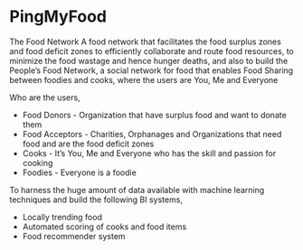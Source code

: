 # PingMyFood
The Food Network
A food network that facilitates the food surplus zones and food deficit zones to efficiently collaborate and route food resources, to minimize the food wastage and hence hunger deaths, and also to build the People’s Food Network, a social network for food that enables Food Sharing between foodies and cooks, where the users are You, Me and Everyone

Who are the users,
 * Food Donors - Organization that have surplus food and want to donate them
 * Food Acceptors - Charities, Orphanages and Organizations that need food and are the food deficit zones
 * Cooks - It’s You, Me and Everyone who has the skill and passion for cooking
 * Foodies - Everyone is a foodie

To harness the huge amount of data available with machine learning techniques and build the following BI systems,
 * Locally trending food
 * Automated scoring of cooks and food items
 * Food recommender system 
